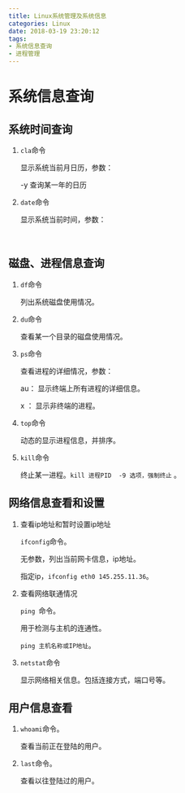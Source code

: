 ```yaml
---
title: Linux系统管理及系统信息
categories: Linux
date: 2018-03-19 23:20:12
tags:
- 系统信息查询
- 进程管理
---
```


# 系统信息查询

## 系统时间查询

1. `cla`命令

   显示系统当前月日历，参数：

   -y 查询某一年的日历

2. `date`命令

   显示系统当前时间，参数：

   ​

## 磁盘、进程信息查询

1. `df`命令

   列出系统磁盘使用情况。

2. `du`命令

   查看某一个目录的磁盘使用情况。

3. `ps`命令

   查看进程的详细情况，参数：

   au： 显示终端上所有进程的详细信息。

   x ： 显示非终端的进程。

4. `top`命令

   动态的显示进程信息，并排序。

5. `kill`命令

   终止某一进程。`kill 进程PID  -9 选项，强制终止` 。

## 网络信息查看和设置

1. 查看ip地址和暂时设置ip地址

   `ifconfig`命令。

   无参数，列出当前网卡信息，ip地址。

   指定ip，`ifconfig eth0 145.255.11.36`。

2. 查看网络联通情况

   `ping `命令。

   用于检测与主机的连通性。

   `ping 主机名称或IP地址`。

3. `netstat`命令

   显示网络相关信息。包括连接方式，端口号等。


## 用户信息查看

1. `whoami`命令。

   查看当前正在登陆的用户。

2. `last`命令。

   查看以往登陆过的用户。

   ​